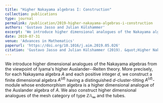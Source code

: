 ```yaml
---
title: "Higher Nakayama algebras I: Construction"
collection: publications
type: journal
permalink: /publication/2019-higher-nakayama-algebras-i-construction
authors: 'Gustavo Jasso and Julian Külshammer'
excerpt: 'We introduce higher dimensional analogues of the Nakayama algebras from the viewpoint of Iyama&#39;s higher Auslander--Reiten theory. More precisely, for each Nakayama algebra $A$ and each positive integer $d$, we construct a finite dimensional algebra $A^{(d)}$ having a distinguished $d$-cluster-tilting $A^{(d)}$-module whose endomorphism algebra is a higher dimensional analogue of the Auslander algebra of $A$. We also construct higher dimensional analogues of the mesh category of type $\mathbb{Z}\mathbb{A}_\infty$ and the tubes.'
date: 2019-07-31
venue: 'Advances in Mathematics'
paperurl: 'https://doi.org/10.1016/j.aim.2019.05.026'
citation: 'Gustavo Jasso and Julian Külshammer (2019). &quot;Higher Nakayama algebras I: Construction.&quot; <i>Advances in Mathematics</i>. 351.'
---
```

We introduce higher dimensional analogues of the Nakayama algebras from the viewpoint of Iyama&#39;s higher Auslander--Reiten theory. More precisely, for each Nakayama algebra $A$ and each positive integer $d$, we construct a finite dimensional algebra $A^{(d)}$ having a distinguished $d$-cluster-tilting $A^{(d)}$-module whose endomorphism algebra is a higher dimensional analogue of the Auslander algebra of $A$. We also construct higher dimensional analogues of the mesh category of type $\mathbb{Z}\mathbb{A}_\infty$ and the tubes.
